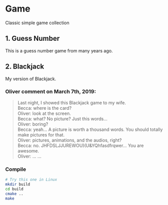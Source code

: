 # Game
Classic simple game collection

## 1. Guess Number 
This is a guess number game from many years ago.<br />

## 2. Blackjack
My version of Blackjack.<br />
### Oliver comment on March 7th, 2019: <br />
> Last night, I showed this Blackjack game to my wife. <br />
Becca: where is the card? <br />
Oliver: look at the screen. <br />
Becca: what? No picture? Just this words... <br />
Oliver: boring? <br />
Becca: yeah... A picture is worth a thousand words. You should totally make pictures for that. <br />
Oliver: pictures, animations, and the audios, right? <br />
Becca: no. JHFDSLJJUREWOU)(U&YQhfasdfrqwer... You are awesome. <br />
Oliver: ... ... <br />

### Compile

``` bash
# Try this one in Linux
mkdir build
cd build
cmake ..
make
```
